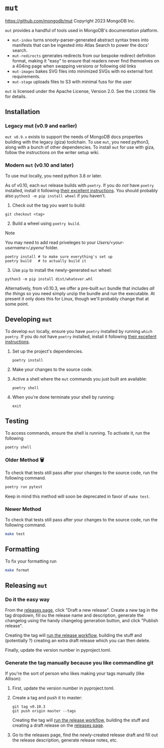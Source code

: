 # `mut`

https://github.com/mongodb/mut
Copyright 2023 MongoDB Inc.

`mut` provides a handful of tools used in MongoDB's documentation platform.

- `mut-index` turns snooty-parser-generated abstract syntax trees into manifests
  that can be ingested into Atlas Search to power the docs' search.
- `mut-redirects` generates redirects from our bespoke redirect definition format,
  making it "easy" to ensure that readers never find themselves on a 404ing page
  when swapping versions or following old links
- `mut-images` bakes SVG files into minimized SVGs with no external font requirements.
- `mut-stage` uploads files to S3 with minimal fuss for the user

`mut` is licensed under the Apache License, Version 2.0.
See the `LICENSE` file for details.

## Installation

### Legacy mut (v0.9 and earlier)

`mut v0.9.x` exists to support the needs of MongoDB docs properties building with the legacy (giza)
toolchain. To use `mut`, you need python3, along with a bunch of other dependencies.
To install `mut` for use with giza, follow the instructions on the writer setup wiki.

### Modern `mut` (v0.10 and later)

To use mut locally, you need python 3.8 or later.

As of v0.10, each `mut` release builds with `poetry`.
If you do _not_ have `poetry` installed, install it following
[their excellent instructions](https://python-poetry.org/docs/).
You should probably also `python3 -m pip install wheel` if you haven't.

1. Check out the tag you want to build:

```shell
git checkout <tag>
```

2. Build a wheel using `poetry build`.

> [!NOTE]
> You may need to add read priveleges to your _Users/\<your-username>/.pyenv/_ folder.

```shell
poetry install # to make sure everything's set up
poetry build   # to actually build it
```

3. Use `pip` to install the newly-generated `mut` wheel:

```shell
python3 -m pip install dist/whatever.whl
```

Alternatively, from v0.10.3, we offer a pre-built `mut` bundle that includes
_all the things_ so you need simply unzip the bundle and run the executable.
At present it only does this for Linux, though we'll probably change that at some point.

## Developing `mut`

To develop `mut` locally, ensure you have `poetry` installed by running `which poetry`.
If you do _not_ have `poetry` installed, install it following
[their excellent instructions](https://python-poetry.org/docs/).

1. Set up the project's dependencies.

   ```
   poetry install
   ```

2. Make your changes to the source code.

3. Active a shell where the `mut` commands you just built are available:

   ```
   poetry shell
   ```

4. When you're done terminate your shell by running:

   ```
   exit
   ```

## Testing

To access commands, ensure the shell is running. To activate it, run the following

```bash
poetry shell
```

### Older Method 🗑️

To check that tests still pass after your changes to the source code, run the following command.

```bash
poetry run pytest
```

Keep in mind this method will soon be deprecated in favor of `make test`.

### Newer Method

To check that tests still pass after your changes to the source code, run the following command.

```bash
make test
```

## Formatting

To fix your formatting run

```bash
make format
```

## Releasing `mut`

### Do it the easy way

From the [releases page](https://github.com/mongodb/mut/releases), click "Draft a new release".
Create a new tag in the tag dropdown, fill ou the release name and description, generate
the changelog using the handy changelog generation button, and click "Publish release".

Creating the tag will [run the release workflow](https://github.com/mongodb/mut/blob/master/.github/workflows/release.yml),
building the stuff and (potentially ?) creating an extra draft release which you can then delete.

Finally, update the version number in pyproject.toml.

### Generate the tag manually because you like commandline git

If you're the sort of person who likes making your tags manually (like Allison):

1. First, update the version number in pyproject.toml.

2. Create a tag and push it to master:

   ```shell
   git tag v0.10.3
   git push origin master --tags
   ```

   Creating the tag will [run the release workflow](https://github.com/mongodb/mut/blob/master/.github/workflows/release.yml),
   building the stuff and creating a draft release on the [releases page](https://github.com/mongodb/mut/releases).

3. Go to the releases page, find the newly-created release draft and fill out the
   release description, generate release notes, etc.
